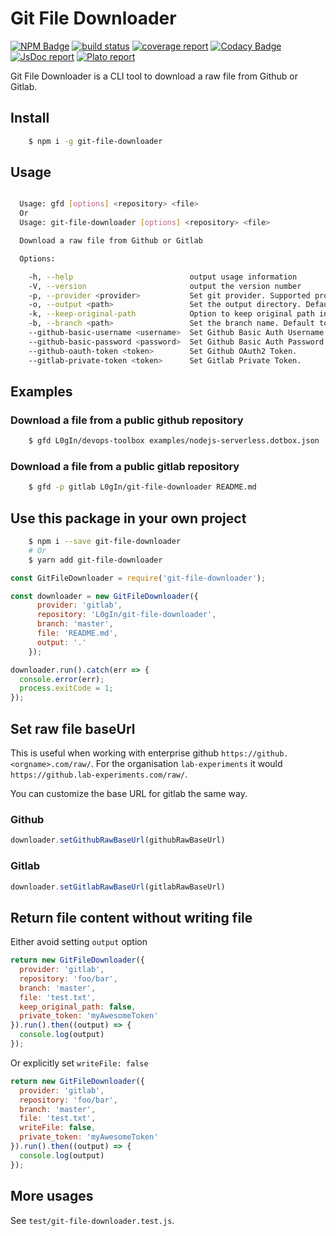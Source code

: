 # Git File Downloader

[![NPM Badge](https://img.shields.io/npm/v/git-file-downloader.svg)](https://www.npmjs.com/package/git-file-downloader)
[![build status](https://gitlab.com/L0gIn/git-file-downloader/badges/master/build.svg)](https://gitlab.com/L0gIn/git-file-downloader/commits/master)
[![coverage report](https://gitlab.com/L0gIn/git-file-downloader/badges/master/coverage.svg)](https://l0gin.gitlab.io/git-file-downloader/coverage)
[![Codacy Badge](https://api.codacy.com/project/badge/Grade/8c815e6bac0e43fb9c08fd66cf49e652)](https://www.codacy.com/app/BasileTrujillo/git-file-downloader?utm_source=github.com&amp;utm_medium=referral&amp;utm_content=BasileTrujillo/git-file-downloader&amp;utm_campaign=Badge_Grade)
[![JsDoc report](https://img.shields.io/badge/link-jsdoc-green.svg)](https://l0gin.gitlab.io/git-file-downloader/jsdoc)
[![Plato report](https://img.shields.io/badge/link-plato-green.svg)](https://l0gin.gitlab.io/git-file-downloader/plato)

Git File Downloader is a CLI tool to download a raw file from Github or Gitlab.

## Install

```bash
    $ npm i -g git-file-downloader
```

## Usage

```bash

  Usage: gfd [options] <repository> <file>
  Or
  Usage: git-file-downloader [options] <repository> <file>

  Download a raw file from Github or Gitlab

  Options:

    -h, --help                          output usage information
    -V, --version                       output the version number
    -p, --provider <provider>           Set git provider. Supported providers: "github", "gitlab".
    -o, --output <path>                 Set the output directory. Default to current location.
    -k, --keep-original-path            Option to keep original path inside output directory. By default, it will place the single file inside output directory.
    -b, --branch <path>                 Set the branch name. Default to "master".
    --github-basic-username <username>  Set Github Basic Auth Username.
    --github-basic-password <password>  Set Github Basic Auth Password.
    --github-oauth-token <token>        Set Github OAuth2 Token.
    --gitlab-private-token <token>      Set Gitlab Private Token.

```

## Examples

### Download a file from a public github repository

```bash
    $ gfd L0gIn/devops-toolbox examples/nodejs-serverless.dotbox.json
```

### Download a file from a public gitlab repository

```bash
    $ gfd -p gitlab L0gIn/git-file-downloader README.md
```

## Use this package in your own project

```bash
    $ npm i --save git-file-downloader
    # Or
    $ yarn add git-file-downloader
```

```js
const GitFileDownloader = require('git-file-downloader');

const downloader = new GitFileDownloader({
      provider: 'gitlab',
      repository: 'L0gIn/git-file-downloader',
      branch: 'master',
      file: 'README.md',
      output: '.'
    });

downloader.run().catch(err => {
  console.error(err);
  process.exitCode = 1;
});
```

## Set raw file baseUrl

This is useful when working with enterprise github `https://github.<orgname>.com/raw/`. For the organisation `lab-experiments` it would `https://github.lab-experiments.com/raw/`.

You can customize the base URL for gitlab the same way.

### Github

```js
downloader.setGithubRawBaseUrl(githubRawBaseUrl)
```

### Gitlab

```js
downloader.setGitlabRawBaseUrl(gitlabRawBaseUrl)
```

## Return file content without writing file

Either avoid setting `output` option

```js
return new GitFileDownloader({
  provider: 'gitlab',
  repository: 'foo/bar',
  branch: 'master',
  file: 'test.txt',
  keep_original_path: false,
  private_token: 'myAwesomeToken'
}).run().then((output) => {
  console.log(output)
});
```

Or explicitly set `writeFile: false`

```js
return new GitFileDownloader({
  provider: 'gitlab',
  repository: 'foo/bar',
  branch: 'master',
  file: 'test.txt',
  writeFile: false,
  private_token: 'myAwesomeToken'
}).run().then((output) => {
  console.log(output)
});
```

## More usages

See `test/git-file-downloader.test.js`.

